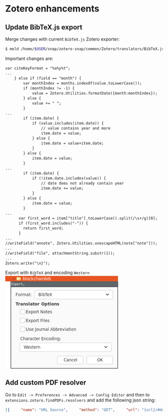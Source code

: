 # Zotero enhancements 

## Update BibTeX.js export

Merge changes with current `BibTeX.js` Zotero exporter:
```bash
$ meld /home/$USER/snap/zotero-snap/common/Zotero/translators/BibTeX.js snap_zotero-snap_common_Zotero_translators_BibTeX_v2.js
```
Important changes are: 
```
var citeKeyFormat = "%a%y%t";
...
	} else if (field == "month") {
		var monthIndex = months.indexOf(value.toLowerCase());
		if (monthIndex != -1) {
			value = Zotero.Utilities.formatDate({month:monthIndex});
		} else {
			value += " ";
		}
...
		if (item.date) {
			if (value.includes(item.date)) {
				// value contains year and more
				item.date = value;
			} else {
				item.date = value+item.date;
			}
		} else {
			item.date = value;
		}
...
		if (item.date) {
			if (!item.date.includes(value)) {
				// date does not already contain year
				item.date += value;
			}
		} else {
			item.date = value;
		}
...
      var first_word = item["title"].toLowerCase().split(/\s+/g)[0];
      if (first_word.includes("-")) {
        return first_word;
      }
...
//writeField("annote", Zotero.Utilities.unescapeHTML(note["note"]));
...
//writeField("file", attachmentString.substr(1));
...
Zotero.write("\n}");
```

Export with `BibTeX` and encoding `Western` 
![screenshot](./screenshot.png)

## Add custom PDF resolver

Go to `Edit -> Preferences -> Advanced -> Config Editor` and
then to `extensions.zotero.findPDFs.resolvers` and add the following json string:

```json
[{     "name": "URL Source",     "method": "GET",     "url": "{url}/#doi={doi}",     "mode": "html",     "selector": "#pdf",     "attribute": "href",     "automatic": false},{     "name":"Sci-Hub",     "method":"GET",     "url":"https://sci-hub.se/{doi}",     "mode":"html",     "selector":"#pdf",     "attribute":"src",     "automatic":false }]
```
